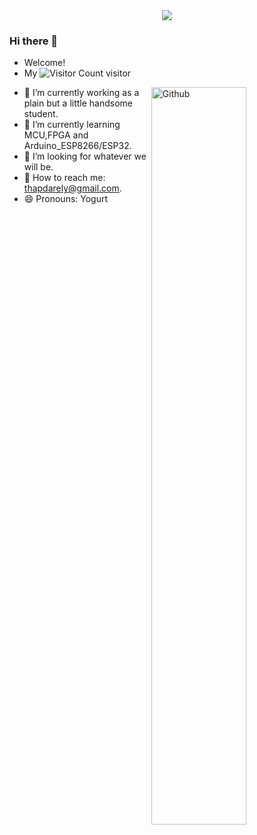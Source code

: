 <!-- 贪吃蛇代码贡献图 -->
<div align="center"><img src="https://cdn.jsdelivr.net/gh/sun0225SUN/sun0225SUN/contribution-snake/github-contribution-grid-snake.svg" /></div>

### Hi there 👋
- Welcome!
- My ![Visitor Count](https://profile-counter.glitch.me/Yogurt-994/count.svg) visitor

<!-- Any image aligned to the right. Beware the width -->
<img width="55%" align="right" alt="Github" src="https://github-readme-stats.vercel.app/api?username=Yogurt-994&show_icons=true&theme=radical" />

- 🔭 I’m currently working as a plain but a little handsome student.
- 🌱 I’m currently learning MCU,FPGA and Arduino_ESP8266/ESP32.
- 🤔 I’m looking for whatever we will be.
- 💬 How to reach me: thapdarely@gmail.com.
- 😄 Pronouns: Yogurt


<!-- GitHub Activity Graph -->
<!--
<table align="center">
  <tr>
    <td colspan="2">
      <img src="https://activity-graph.herokuapp.com/graph?username=Yogurt-994&theme=xcode&bg_color=FF000000&hide_border=true" />
    </td>
  </tr>
</table>
-->

<!--START_SECTION:waka-->
<!--END_SECTION:waka-->
